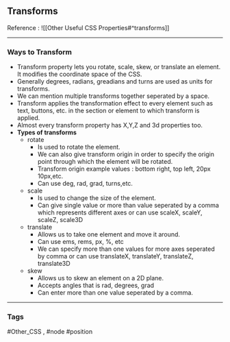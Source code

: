 ## Transforms
Reference  : 
![[Other Useful CSS Properties#^transforms]]

---
### Ways to Transform
- Transform property lets you rotate, scale, skew, or translate an element. It modifies the coordinate space of the CSS.
- Generally degrees, radians, greadians and turns are used as units for transforms.
- We can mention multiple transforms together seperated by a space.
- Transform applies the transformation effect to every element such as text, buttons, etc. in the section or element to which transform is applied.
- Almost every transform property has X,Y,Z and 3d properties too.
- **Types of transforms**
	- rotate
		- Is used to rotate the element.
		- We can also give transform origin in order to specify the origin point through which the element will be rotated.
		- Transform origin example values : bottom right, top left, 20px 10px,etc.
		- Can use deg, rad, grad, turns,etc.
	- scale
		- Is used to change the size of the element.
		- Can give single value or more than value seperated by a comma which represents different axes or can use scaleX, scaleY, scaleZ, scale3D
	- translate
		- Allows us to take one element and move it around.
		- Can use ems, rems, px, %, etc
		- We can specify more than one values for more axes seperated by comma or can use translateX, translateY, translateZ, translate3D
	- skew
		- Allows us to skew an element on a 2D plane.
		- Accepts angles that is rad, degrees, grad
		- Can enter more than one value seperated by a comma.
---

### Tags
#Other_CSS , #node #position
